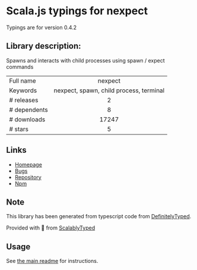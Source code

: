 
# Scala.js typings for nexpect

Typings are for version 0.4.2

## Library description:
Spawns and interacts with child processes using spawn / expect commands

|                    |                 |
| ------------------ | :-------------: |
| Full name          | nexpect |
| Keywords           | nexpect, spawn, child process, terminal |
| # releases         | 2 |
| # dependents       | 8 |
| # downloads        | 17247 |
| # stars            | 5 |

## Links
- [Homepage](https://github.com/nodejitsu/nexpect#readme)
- [Bugs](https://github.com/nodejitsu/nexpect/issues)
- [Repository](https://github.com/nodejitsu/nexpect)
- [Npm](https://www.npmjs.com/package/nexpect)
    


## Note
This library has been generated from typescript code from [DefinitelyTyped](https://definitelytyped.org).

Provided with :purple_heart: from [ScalablyTyped](https://github.com/oyvindberg/ScalablyTyped)

## Usage
See [the main readme](../../readme.md) for instructions.



